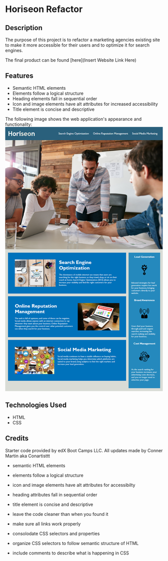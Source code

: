 # Horiseon Refactor

## Description
The purpose of this project is to refactor a marketing agencies existing site to make it more accessible for their users and to optimize it for search engines.

The final product can be found [here](Insert Website Link Here)


## Features
* Semantic HTML elements
* Elements follow a logical structure
* Heading elements fall in sequential order
* Icon and image elements have alt attributes for increased accessibility
* Title element is concise and descriptive

The following image shows the web application's appearance and functionality:
![The Horiseon webpage includes a navigation bar, a header image, and cards with text and images at the bottom of the page.](./assets/images/01-html-css-git-homework-demo.png)

## Technologies Used
* HTML
* CSS

## Credits

Starter code provided by edX Boot Camps LLC.
All updates made by Conner Martin aka Conartisttt

- semantic HTML elements
- elements follow a logical structure
- icon and image elements have alt attributes for accessibilty
- heading attributes fall in sequential order
- title element is concise and descriptive

- leave the code cleaner than when you found it
- make sure all links work properly
- consolodate CSS selectors and properties
- organize CSS selectors to follow semantic structure of HTML
- include comments to describe what is happening in CSS